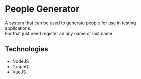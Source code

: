 # People Generator

A system that can be used to generate people for use in testing applications.  
For that just need register an any name or last name

## Technologies

* NodeJS
* GraphQL
* VueJS